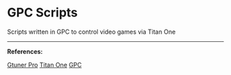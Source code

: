 # GPC Scripts

Scripts written in GPC to control video games via Titan One


---

**References:**

[Gtuner Pro](https://www.consoletuner.com/software/gtuner)
[Titan One](https://www.consoletuner.com/products/titan-one)
[GPC](https://www.consoletuner.com/kbase/gpc_language_reference.htm)

